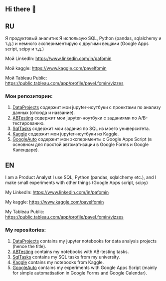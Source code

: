 ## Hi there 👋
## RU
Я продуктовый аналитик
Я использую SQL, Python (pandas, sqlalchemy и т.д.) и немного экспериментирую с другими вещами (Google Apps script, scipy и т.д.)

Мой LinkedIn: https://www.linkedin.com/in/pafomin

Мой kaggle: https://www.kaggle.com/pavelfomin

Мой Tableau Public: https://public.tableau.com/app/profile/pavel.fomin/vizzes

### Мои репозитории:

1) [DataProjects](https://github.com/FominP/DataProjects) содержит мои jupyter-ноутбуки с проектами по анализу данных (отсюда и название).
2) [ABTesting](https://github.com/FominP/ABTesting) содержит мои jupyter-ноутбуки с заданиями по А/B-тестированию.
3) [SqlTasks](https://github.com/FominP/SqlTasks) содержит мои задания по SQL из моего университета.
4) [Kaggle](https://github.com/FominP/Kaggle) содержит мои jupyter-ноутбуки из Kaggle.
5) [GoogleAuto](https://github.com/FominP/GoogleAuto) содержит мои эксперименты c Google Apps Script (в основном для простой автоматизации в Google Forms и Google Календаре).

## EN
I am a Product Analyst
I use SQL, Python (pandas, sqlalchemy etc.), and I make small experiments with other things (Google Apps script, scipy)

My LinkedIn: https://www.linkedin.com/in/pafomin

My kaggle: https://www.kaggle.com/pavelfomin

My Tableau Public: https://public.tableau.com/app/profile/pavel.fomin/vizzes

### My repositories:

1) [DataProjects](https://github.com/FominP/DataProjects) contains my jupyter notebooks for data analysis projects (hence the title).
2) [ABTesting](https://github.com/FominP/ABTesting) contains my notebooks with AB-testing tasks.
3) [SqlTasks](https://github.com/FominP/SqlTasks) contains my SQL tasks from my university.
4) [Kaggle](https://github.com/FominP/Kaggle) contains my notebooks from Kaggle.
5) [GoogleAuto](https://github.com/FominP/GoogleAuto) contains my experiments with Google Apps Script (mainly for simple automatisation in Google Forms and Google Calendar).
